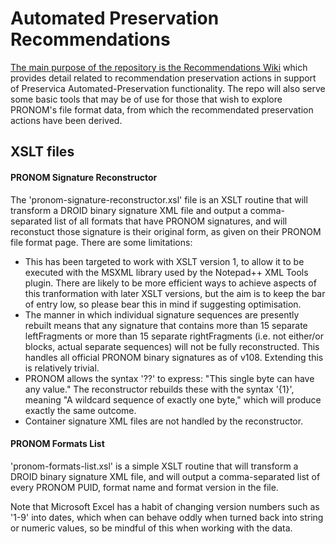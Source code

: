 # Automated Preservation Recommendations
[The main purpose of the repository is the Recommendations Wiki](https://github.com/preservica/automated-preservation-recommendations/wiki) which provides detail related to recommendation preservation actions in support of Preservica Automated-Preservation functionality. The repo will also serve some basic tools that may be of use for those that wish to explore PRONOM's file format data, from which the recommendated preservation actions have been derived.

## XSLT files

#### PRONOM Signature Reconstructor

The 'pronom-signature-reconstructor.xsl' file is an XSLT routine that will transform a DROID binary signature XML file and output a comma-separated list of all formats that have PRONOM signatures, and will reconstuct those signature is their original form, as given on their PRONOM file format page. There are some limitations:

* This has been targeted to work with XSLT version 1, to allow it to be executed with the MSXML library used by the Notepad++ XML Tools plugin. There are likely to be more efficient ways to achieve aspects of this tranformation with later XSLT versions, but the aim is to keep the bar of entry low, so please bear this in mind if suggesting optimisation.
* The manner in which individual signature sequences are presently rebuilt means that any signature that contains more than 15 separate leftFragments or more than 15 separate rightFragments (i.e. not either/or blocks, actual separate sequences) will not be fully reconstructed. This handles all official PRONOM binary signatures as of v108. Extending this is relatively trivial.
* PRONOM allows the syntax '??' to express: "This single byte can have any value." The reconstructor rebuilds these with the syntax '{1}', meaning "A wildcard sequence of exactly one byte," which will produce exactly the same outcome.
* Container signature XML files are not handled by the reconstructor.

#### PRONOM Formats List

'pronom-formats-list.xsl' is a simple XSLT routine that will transform a DROID binary signature XML file, and will output a comma-separated list of every PRONOM PUID, format name and format version in the file.

Note that Microsoft Excel has a habit of changing version numbers such as '1-9' into dates, which when can behave oddly when turned back into string or numeric values, so be mindful of this when working with the data.
